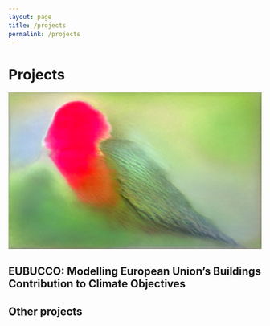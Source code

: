 ```yaml
---
layout: page
title: /projects
permalink: /projects
---
```


# Projects

<img src="imgs/eubucco.jpeg" width="600"/>

## EUBUCCO: Modelling European Union’s Buildings Contribution to Climate Objectives



## Other projects